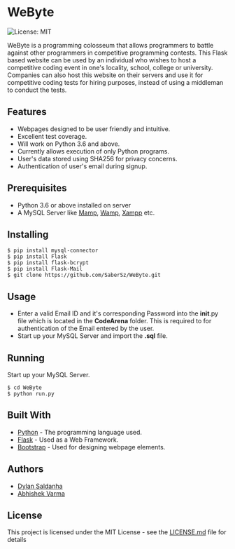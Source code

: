 # WeByte
![License: MIT](https://img.shields.io/badge/License-MIT-blue.svg)

WeByte is a programming colosseum that allows programmers to battle against other programmers in competitive programming contests. 
This Flask based website can be used by an individual who wishes to host a competitive coding event in one's locality, school, college or university. Companies can also host this website on their servers and use it for competitive coding tests for hiring purposes, instead of using a middleman to conduct the tests.

## Features
* Webpages designed to be user friendly and intuitive.
* Excellent test coverage.
* Will work on Python 3.6 and above.
* Currently allows execution of only Python programs.
* User's data stored using SHA256 for privacy concerns.
* Authentication of user's email during signup.

## Prerequisites
* Python 3.6 or above installed on server
* A MySQL Server like [Mamp](https://www.mamp.info/en/), [Wamp](http://www.wampserver.com/en/), [Xampp](https://www.apachefriends.org/index.html) etc.

## Installing
```
$ pip install mysql-connector
$ pip install Flask
$ pip install flask-bcrypt
$ pip install Flask-Mail
$ git clone https://github.com/SaberSz/WeByte.git
```
## Usage
* Enter a valid Email ID and it's corresponding Password into the __init__.py file which is located in the __CodeArena__ folder. This is  required to for authentication of the Email entered by the user. 
* Start up your MySQL Server and import the __.sql__ file.

## Running 
Start up your MySQL Server.
```
$ cd WeByte
$ python run.py
```

## Built With
* [Python](https://www.python.org/) - The programming language used.
* [Flask](http://flask.pocoo.org/) - Used as a Web Framework.
* [Bootstrap](https://getbootstrap.com/) - Used for designing webpage elements.

## Authors 
* [Dylan Saldanha](https://github.com/SaberSz)
* [Abhishek Varma](https://github.com/abhishekvarma16)

## License
This project is licensed under the MIT License - see the [LICENSE.md](LICENSE) file for details
